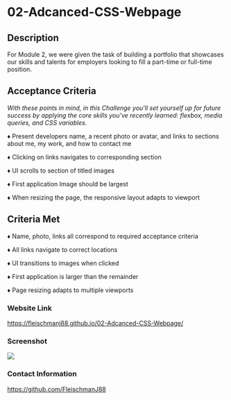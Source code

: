 # 02-Adcanced-CSS-Webpage

## <strong>Description</strong>

For Module 2, we were given the task of building a portfolio that showcases our skills and talents for employers looking to fill a part-time or full-time position. 

## <strong>Acceptance Criteria</strong>

<i>With these points in mind, in this Challenge you'll set yourself up for future success by applying the core skills you've recently learned: flexbox, media queries, and CSS variables.</i>

♦ Present developers name, a recent photo or avatar, and links to sections about me, my work, and how to contact me

♦ Clicking on  links navigates to corresponding section

♦ UI scrolls to section of titled images

♦ First application Image should be largest

♦ When resizing the page, the responsive layout adapts to viewport

## <strong>Criteria Met</strong>

♦ Name, photo, links all correspond to required acceptance criteria

♦ All links navigate to correct locations

♦ UI transitions to images when clicked

♦ First application is larger than the remainder

♦ Page resizing adapts to multiple viewports


### <strong>Website Link</strong>

https://fleischmanj88.github.io/02-Adcanced-CSS-Webpage/

### <strong>Screenshot</strong>

<img src="./assets/images/Jeff_Fleischman_Portfolio.gif"/>

### <strong>Contact Information</strong>

https://github.com/FleischmanJ88